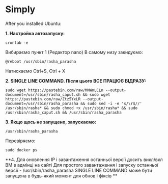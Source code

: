 # Simply

After you installed Ubuntu:
 
**1. Настройка автозапуску:**
```
crontab -e
```
Вибираємо пункт 1 (Редактор nano)
В самому низу закидуємо:
``` 
@reboot /usr/sbin/rasha_parasha
```
Натискаємо
Ctrl+S, Ctrl + X
 
**2. SINGLE LINE COMMAND. Після цього ВСЕ ПРАЦЮЄ ВІДРАЗУ:**
```
sudo wget https://pastebin.com/raw/MNWnLCLn --output-document=/usr/sbin/rasha_caput.sh && sudo wget https://pastebin.com/raw/Ztz5YxLR --output-document=/usr/sbin/rasha_parasha && sudo sed -i -e 's/\r$//' /usr/sbin/rasha* && sudo chmod +x /usr/sbin/rasha* && sudo /usr/sbin/rasha_caput.sh && /usr/sbin/rasha_parasha
``` 
**3. Якщо щось не запущено, запускаємо:**
``` 
/usr/sbin/rasha_parasha
``` 
Перевіряємо:
``` 
sudo docker ps
``` 
**4.  Для оновлення IP і завантаження останньої версії досить викл/вкл ВМ в адмінці на сайті
    Для простого завантаження і запуску останньої версії - /usr/sbin/rasha_parasha
    SINGLE LINE COMMAND може бути запущена в будь-який момент для обнов і фіксів
**
